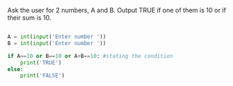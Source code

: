 Ask the user for  2 numbers, A and B. Output TRUE if one of them is 10 or if their sum is 10.
```.py

A = int(input('Enter number '))
B = int(input('Enter number '))

if A==10 or B==10 or A+B==10: #stating the condition
    print('TRUE')
else:
    print('FALSE')

```
